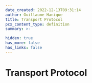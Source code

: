 ```yaml
---
date_created: 2022-12-13T09:31:14
author: Guillaume Hanique
title: Transport Protocol
pcx_content_type: definition
summary: >-

hidden: true
has_more: false
has_links: false
---
```


# Transport Protocol

